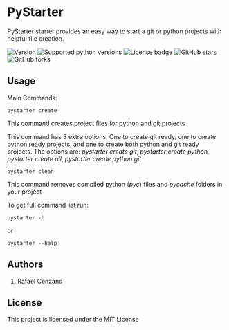 # PyStarter

PyStarter starter provides an easy way to start a git or python projects with helpful file creation.

![Version](https://img.shields.io/pypi/v/PyStarter.svg)
![Supported python versions](https://img.shields.io/pypi/pyversions/PyStarter.svg)
![License badge](https://img.shields.io/github/license/RafaelCenzano/PyStarter.svg)
![GitHub stars](https://img.shields.io/github/stars/RafaelCenzano/PyStarter.svg)
![GitHub forks](https://img.shields.io/github/forks/RafaelCenzano/PyStarter.svg)

## Usage

Main Commands:

``pystarter create``

This command creates project files for python and git projects

This command has 3 extra options. One to create git ready, one to create python ready projects, and one to create both python and git ready projects.
The options are: *pystarter create git*, *pystarter create python*, *pystarter create all*, *pystarter create python git*

``pystarter clean``

This command removes compiled python (*pyc*) files and *pycache* folders in your project

To get full command list run:

``pystarter -h``

or

``pystarter --help``


## Authors

1. Rafael Cenzano


## License

This project is licensed under the MIT License
